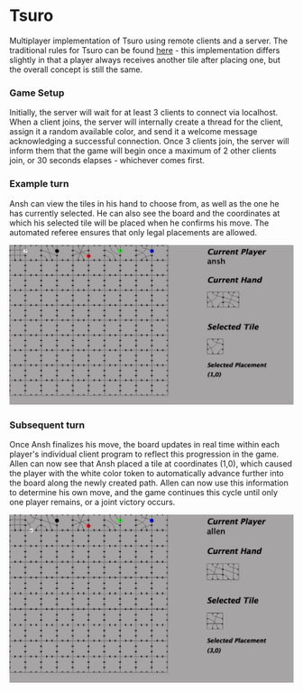 # Tsuro
Multiplayer implementation of Tsuro using remote clients and a server. The traditional rules for Tsuro can be found [here](https://www.ultraboardgames.com/tsuro/game-rules.php) - this implementation differs slightly in that a player always receives another tile after placing one, but the overall concept is still the same.

### Game Setup
Initially, the server will wait for at least 3 clients to connect via localhost. When a client joins, the server will internally create a thread for the client, assign it a random available color, and send it a welcome message acknowledging a successful connection. Once 3 clients join, the server will inform them that the game will begin once a maximum of 2 other clients join, or 30 seconds elapses - whichever comes first.

### Example turn
Ansh can view the tiles in his hand to choose from, as well as the one he has currently selected. He can also see the board and the coordinates at which his selected tile will be placed when he confirms his move. The automated referee ensures that only legal placements are allowed.

![Board](tsuro/tsuro.png)

### Subsequent turn
Once Ansh finalizes his move, the board updates in real time within each player's individual client program to reflect this progression in the game. Allen can now see that Ansh placed a tile at coordinates (1,0), which caused the player with the white color token to automatically advance further into the board along the newly created path. Allen can now use this information to determine his own move, and the game continues this cycle until only one player remains, or a joint victory occurs.

![Board](tsuro/tsuro1.png)
